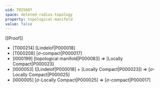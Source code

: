 ```yaml
---
uid: T025687
space: deleted-radius-topology
property: topological-manifold
value: false
---
```

[[Proof]]

* [T000214] [Lindelof|P000018]
* [T000208] [$\sigma$-compact|P000017]
* [I000199] [topological manifold|P000083] => [Locally Compact|P000023]
* [I000053] ([Lindelof|P000018] + [Locally Compact|P000023]) => [$\sigma$-Locally Compact|P000025]
* [I000005] [$\sigma$-Locally Compact|P000025] => [$\sigma$-compact|P000017]

